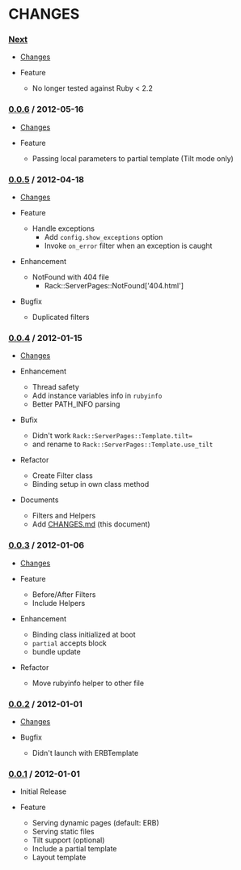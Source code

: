 CHANGES
=======

### [Next](https://github.com/migrs/rack-server-pages/tree/master)

  * [Changes](https://github.com/migrs/rack-server-pages/compare/v0.0.6...master)

  * Feature
    - No longer tested against Ruby < 2.2

### [0.0.6](https://github.com/migrs/rack-server-pages/tree/v0.0.6) / 2012-05-16

  * [Changes](https://github.com/migrs/rack-server-pages/compare/v0.0.5...v0.0.6)

  * Feature
    - Passing local parameters to partial template (Tilt mode only)

### [0.0.5](https://github.com/migrs/rack-server-pages/tree/v0.0.5) / 2012-04-18

  * [Changes](https://github.com/migrs/rack-server-pages/compare/v0.0.4...v0.0.5)

  * Feature
    - Handle exceptions
      - Add `config.show_exceptions` option
      - Invoke `on_error` filter when an exception is caught

  * Enhancement
    - NotFound with 404 file
        - Rack::ServerPages::NotFound['404.html']

  * Bugfix
    - Duplicated filters

### [0.0.4](https://github.com/migrs/rack-server-pages/tree/v0.0.4) / 2012-01-15

  * [Changes](https://github.com/migrs/rack-server-pages/compare/v0.0.3...v0.0.4)

  * Enhancement
    - Thread safety
    - Add instance variables info in `rubyinfo`
    - Better PATH\_INFO parsing

  * Bufix
    - Didn't work `Rack::ServerPages::Template.tilt=`
    - and rename to `Rack::ServerPages::Template.use_tilt`

  * Refactor
    - Create Filter class
    - Binding setup in own class method

  * Documents
    - Filters and Helpers
    - Add [CHANGES.md](https://github.com/migrs/rack-server-pages/blob/master/CHANGES.md) (this document)


### [0.0.3](https://github.com/migrs/rack-server-pages/tree/v0.0.3) / 2012-01-06

  * [Changes](https://github.com/migrs/rack-server-pages/compare/v0.0.2...v0.0.3)

  * Feature
    - Before/After Filters
    - Include Helpers

  * Enhancement
    - Binding class initialized at boot
    - `partial` accepts block
    - bundle update

  * Refactor
    - Move rubyinfo helper to other file


### [0.0.2](https://github.com/migrs/rack-server-pages/tree/v0.0.2) / 2012-01-01

  * [Changes](https://github.com/migrs/rack-server-pages/compare/v0.0.1...v0.0.2)

  * Bugfix
    - Didn't launch with ERBTemplate


### [0.0.1](https://github.com/migrs/rack-server-pages/tree/v0.0.1) / 2012-01-01

  * Initial Release

  * Feature
    - Serving dynamic pages (default: ERB)
    - Serving static files
    - Tilt support (optional)
    - Include a partial template
    - Layout template
